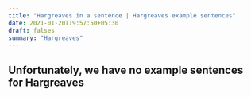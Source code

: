 ```yaml
---
title: "Hargreaves in a sentence | Hargreaves example sentences"
date: 2021-01-20T19:57:50+05:30
draft: falses
summary: "Hargreaves"
---
```

## Unfortunately, we have no example sentences for Hargreaves                 
